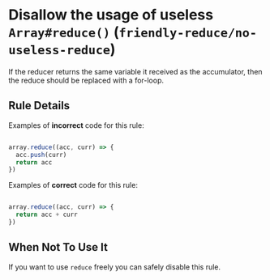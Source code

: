 # Disallow the usage of useless `Array#reduce()` (`friendly-reduce/no-useless-reduce`)

<!-- end auto-generated rule header -->

If the reducer returns the same variable it received as the accumulator, 
then the reduce should be replaced with a for-loop.

## Rule Details

Examples of **incorrect** code for this rule:

```js

array.reduce((acc, curr) => {
  acc.push(curr)
  return acc
})

```

Examples of **correct** code for this rule:

```js

array.reduce((acc, curr) => {
  return acc + curr
})

```

## When Not To Use It

If you want to use `reduce` freely you can safely disable this rule.
